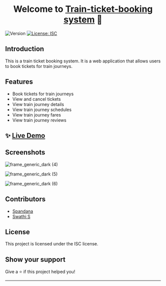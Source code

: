 <h1 align="center">Welcome to <a href="https://invell.000webhostapp.com/register.php">Train-ticket-booking system</a> 👋</h1>
<p>
  <img alt="Version" src="https://img.shields.io/badge/version-1.0.0-blue.svg?cacheSeconds=2592000" />
  <a href="#" target="_blank">
    <img alt="License: ISC" src="https://img.shields.io/badge/License-ISC-yellow.svg" />
  </a>
</p>

## Introduction

This is a train ticket booking system. It is a web application that allows users to book tickets for train journeys. 

## Features

- Book tickets for train journeys
- View and cancel tickets
- View train journey details
- View train journey schedules
- View train journey fares
- View train journey reviews

## ✨ [Live Demo](https://invell.000webhostapp.com/register.php)

## Screenshots

![frame_generic_dark (4)](https://user-images.githubusercontent.com/93909557/186676795-ae439212-3cf5-4edf-a257-744426a122a2.png)

![frame_generic_dark (5)](https://user-images.githubusercontent.com/93909557/186676704-2464162f-7556-428c-9897-de164396198a.png)

![frame_generic_dark (6)](https://user-images.githubusercontent.com/93909557/186676855-b4b31778-8edb-4fab-89e9-fe1f5c9054c8.png)

## Contributors

- [Spandana](https://github.com/spandana1401)
- [Swathi S](https://github.com/swathi-aithal)


## License

This project is licensed under the ISC license. 

## Show your support

Give a ⭐️ if this project helped you!

***

